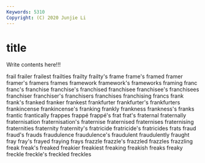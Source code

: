 ```yaml
---
Keywords: 5310
Copyright: (C) 2020 Junjie Li
---
```


# title

Write contents here!!!

frail 
frailer 
frailest 
frailties 
frailty
frailty's 
frame 
frame's 
framed 
framer 
framer's 
framers 
frames 
framework 
framework's
frameworks 
framing 
franc 
franc's 
franchise 
franchise's 
franchised 
franchisee 
franchisee's 
franchisees
franchiser 
franchiser's 
franchisers 
franchises 
franchising 
francs 
frank 
frank's 
franked 
franker
frankest 
frankfurter 
frankfurter's 
frankfurters 
frankincense 
frankincense's 
franking 
frankly 
frankness 
frankness's
franks 
frantic 
frantically 
frappes 
frappé 
frappé's 
frat 
frat's 
fraternal 
fraternally
fraternisation 
fraternisation's 
fraternise 
fraternised 
fraternises 
fraternising 
fraternities 
fraternity 
fraternity's 
fratricide
fratricide's 
fratricides 
frats 
fraud 
fraud's 
frauds 
fraudulence 
fraudulence's 
fraudulent 
fraudulently
fraught 
fray 
fray's 
frayed 
fraying 
frays 
frazzle 
frazzle's 
frazzled 
frazzles
frazzling 
freak 
freak's 
freaked 
freakier 
freakiest 
freaking 
freakish 
freaks 
freaky
freckle 
freckle's 
freckled 
freckles 

